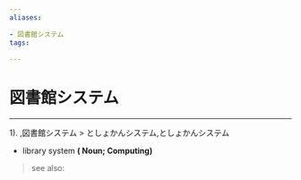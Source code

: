 ```yaml
---
aliases:
    
- 図書館システム
tags:
    
---
```


# 図書館システム
---
1).
,図書館システム > としょかんシステム,としょかんシステム

- library system
**( Noun; Computing)**
> see also: 
            
